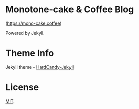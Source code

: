 # Monotone-cake & Coffee Blog
(https://mono-cake.coffee)

Powered by Jekyll.

# Theme Info

Jekyll theme - [HardCandy-Jekyll](https://github.com/xukimseven/HardCandy-Jekyll) 

# License 

[MIT](https://github.com/queragion2726/queragion2726.github.io/blob/master/LICENSE).
